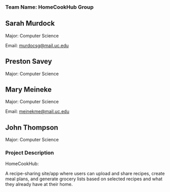 ### Team Name: HomeCookHub Group
## Sarah Murdock

Major: Computer Science 

Email: murdocsg@mail.uc.edu

## Preston Savey

Major: Computer Science 

## Mary Meineke

Major: Computer Science

Email: meinekme@mail.uc.edu

## John Thompson

Major: Computer Science 

### Project Description
HomeCookHub: 

A recipe-sharing site/app where users can upload and share recipes, create meal plans, and generate grocery lists based on selected recipes and what they already have at their home.

